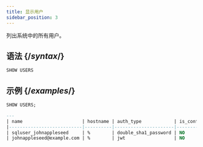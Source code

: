 ```yaml
---
title: 显示用户
sidebar_position: 3
---
```


列出系统中的所有用户。

## 语法 {/*syntax*/}

```sql
SHOW USERS
```

## 示例 {/*examples*/}

```sql
SHOW USERS;

---
| name                      | hostname | auth_type            | is_configured |
|---------------------------|----------|----------------------|---------------|
| sqluser_johnappleseed     | %        | double_sha1_password | NO            |
| johnappleseed@example.com | %        | jwt                  | NO            |
```
